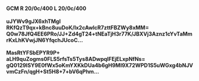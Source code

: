#### GCM R 20/0c/400 L 20/0c/400
**uJYWv9gJX6xhTMgl**<br/>**RKfQzT9qx+kBnc8uuDoK/lx2cAwlcR7zttFBZWy8xMM=**<br/>**Q0w78JfQ4EE6PRo/JJ+Zd4gT24+tNEaTjH3r77K/JBXVj3Aznz1cYvTaMmrKxLhKVwjJN6YfqchJUcoC...**<br/><br/>
**MasRtYFSbEPYR9P+**<br/>**aLH9quZogms0FLS5rfsTs5Tys8ADwpqIFEjELxpNfNs=**<br/>**gQ0129lSY9E0fWx5oKmYXKkDUa4b6gH9MI9X72WPD1S5uWGxg4bNJVvmCzFn/qgH+St5H8+7+bV6qPhm...**